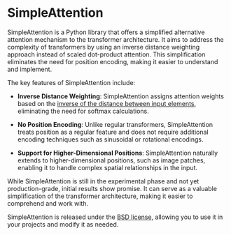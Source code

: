 # SimpleAttention

SimpleAttention is a Python library that offers a simplified alternative
attention mechanism to the transformer architecture. It aims to address the
complexity of transformers by using an inverse distance weighting approach
instead of scaled dot-product attention. This simplification eliminates the
need for position encoding, making it easier to understand and implement.

The key features of SimpleAttention include:

- **Inverse Distance Weighting**: SimpleAttention assigns attention weights
based on the [inverse of the distance between input
elements](https://en.wikipedia.org/wiki/Inverse_distance_weighting), eliminating
the need for softmax calculations.

- **No Position Encoding**: Unlike regular transformers, SimpleAttention treats
position as a regular feature and does not require additional encoding
techniques such as sinusoidal or rotational encodings.

- **Support for Higher-Dimensional Positions**: SimpleAttention naturally
extends to higher-dimensional positions, such as image patches, enabling it to
handle complex spatial relationships in the input.

While SimpleAttention is still in the experimental phase and not yet
production-grade, initial results show promise. It can serve as a valuable
simplification of the transformer architecture, making it easier to comprehend
and work with.

SimpleAttention is released under the [BSD license](./LICENSE), allowing you to
use it in your projects and modify it as needed.